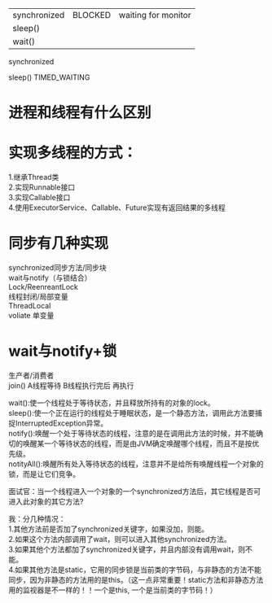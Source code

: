 | |  |  |
| :--- | :--- | :--- |
| synchronized    | BLOCKED |waiting for monitor|
| sleep\(\) |  |  |
| wait\(\)|  |  |




synchronized               



  
sleep\(\)        TIMED\_WAITING  


# 进程和线程有什么区别

# 实现多线程的方式：

1.继承Thread类  
2.实现Runnable接口  
3.实现Callable接口  
4.使用ExecutorService、Callable、Future实现有返回结果的多线程

# 同步有几种实现

synchronized同步方法/同步块  
wait与notify（与锁结合）   
Lock/ReenreantLock  
线程封闭/局部变量  
ThreadLocal  
voliate 单变量

# wait与notify+锁

生产者/消费者  
join\(\) A线程等待 B线程执行完后 再执行

wait\(\):使一个线程处于等待状态，并且释放所持有的对象的lock。   
sleep\(\):使一个正在运行的线程处于睡眠状态，是一个静态方法，调用此方法要捕捉InterruptedException异常。   
notify\(\):唤醒一个处于等待状态的线程，注意的是在调用此方法的时候，并不能确切的唤醒某一个等待状态的线程，而是由JVM确定唤醒哪个线程，而且不是按优先级。   
notityAll\(\):唤醒所有处入等待状态的线程，注意并不是给所有唤醒线程一个对象的锁，而是让它们竞争。

面试官：当一个线程进入一个对象的一个synchronized方法后，其它线程是否可进入此对象的其它方法?

我：分几种情况：  
     1.其他方法前是否加了synchronized关键字，如果没加，则能。  
     2.如果这个方法内部调用了wait，则可以进入其他synchronized方法。  
     3.如果其他个方法都加了synchronized关键字，并且内部没有调用wait，则不能。  
     4.如果其他方法是static，它用的同步锁是当前类的字节码，与非静态的方法不能同步，因为非静态的方法用的是this。（这一点非常重要！static方法和非静态方法用的监视器是不一样的！！一个是this, 一个是当前类的字节码！）

